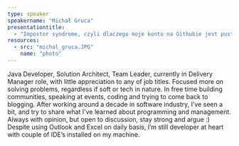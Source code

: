 ```yaml
---
type: speaker
speakername: "Michał Gruca"
presentationtitle: 
  - "Impostor syndrome, czyli dlaczego moje konto na Githubie jest puste"
resources:
  - src: "michal_gruca.JPG"
    name: "photo"
---
```

Java Developer, Solution Architect, Team Leader, currently in Delivery Manager role, with little appreciation to any of job titles. Focused more on solving problems, regardless if soft or tech in nature. In free time building communities, speaking at events, coding and trying to come back to blogging. After working around a decade in software industry, I’ve seen a bit, and try to share what I’ve learned about programming and management. Always with opinion, but open to discussion, stay strong and argue :) Despite using Outlook and Excel on daily basis, I’m still developer at heart with couple of IDE’s installed on my machine.
